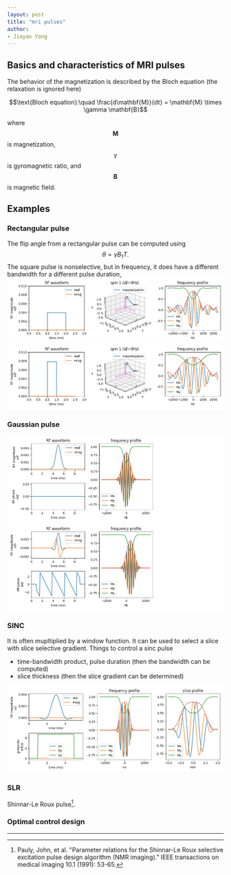 ```yaml
---
layout: post
title: "mri pulses"
author:
- Jiayao Yang
---
```


## Basics and characteristics of MRI pulses
The behavior of the magnetization is described by the Bloch equation (the relaxation is ignored here)

$$\text{Bloch equation}:\quad \frac{d\mathbf{M}}{dt} = \mathbf{M} \times \gamma \mathbf{B}$$

where $$\mathbf{M}$$ is magnetization, $$\gamma$$ is gyromagnetic ratio, and $$\mathbf{B}$$ is magnetic field.

## Examples

### Rectangular pulse
The flip angle from a rectangular pulse can be computed using 
$$\theta = \gamma B_1 T.$$
The square pulse is nonselective, but in frequency, it does have a different bandwidth for a different pulse duration,
![](pulse-rect-1.png)
![](pulse-rect-2.png)

### Gaussian pulse
![](pulse-gaussian-1.png)
![](pulse-gaussian-2.png)

### SINC 
It is often mupltiplied by a window function. It can be used to select a slice with slice selective gradient. 
Things to control a sinc pulse
- time-bandwidth product, pulse duration (then the bandwidth can be computed)
- slice thickness (then the slice gradient can be determined)

![](pulse-sinc-1.png)

### SLR
Shinnar-Le Roux pulse[^slrpulse]. 

[^slrpulse]: Pauly, John, et al. "Parameter relations for the Shinnar-Le Roux selective excitation pulse design algorithm (NMR imaging)." IEEE transactions on medical imaging 10.1 (1991): 53-65.

### Optimal control design


---

